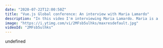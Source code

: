 ```yaml
---
date: "2020-07-22T12:00:50Z"
title: "Vue.js Global conference: An interview with Maria Lamardo"
description: "In this video I'm interviewing Maria Lamardo. Maria is a web developer with a specialty in #accessibility and #Vuejs. We talk a little about her Vue.js Global conference talk which basically covers me asking her annoying questions about forms and accessibility. After covering the conference talk we dive into her unconventional path into tech and how she became so good at her job. I'm very impressed by Maria and our conversation goes quite deep. If you are someone who wants to potentially switch careers, watch this interview.\n\nThis video is made in collaboration with the Vue.js Global conference. \nMore details here: https://vuejs.amsterdam \n\nFollow Maria here:\nhttps://twitter.com/MariaLamardo\nhttps://twitter.com/world_vue\n\nFollow me here:\nWebsite: https://timbenniks.nl/\nTwitter: https://twitter.com/timbenniks\nGithub: https://github.com/timbenniks\n\n#interview"
image: "https://i.ytimg.com/vi/2MFsb5ulhks/maxresdefault.jpg"
videoId: "2MFsb5ulhks"
---
```


undefined